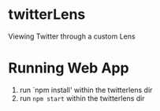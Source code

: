 # twitterLens
Viewing Twitter through a custom Lens

# Running Web App

1. run `npm install' within the twitterlens dir
2. run `npm start` within the twitterlens dir

